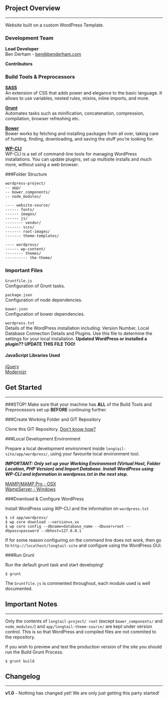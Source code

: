 ## Project Overview
***
Website built on a custom WordPress Template.

### Development Team

**Lead Developer**  
Ben Derham - <ben@benderham.com>

**Contributors**


### Build Tools & Preprocessors

**[SASS](http://sass-lang.com/guide)**  
An extension of CSS that adds power and elegance to the basic language. It allows to use variables, nested rules, mixins, inline imports, and more.

**[Grunt](http://gruntjs.com/getting-started)**  
Automates tasks such as minification, concatenation, compression, compilation, browser refreshing etc.

**[Bower](http://bower.io/#getting-started)**  
Bower works by fetching and installing packages from all over, taking care of hunting, finding, downloading, and saving the stuff you’re looking for.

**[WP-CLI](http://wp-cli.org)**  
WP-CLI is a set of command-line tools for managing WordPress installations. You can update plugins, set up multisite installs and much more, without using a web browser.

###Folder Structure
	
	wordpress-project/  
	-- app/
	-- bower_components/
	-- node_modules/  
	
	---- website-source/
	------ fonts/
	------ images/
	------ js/
	-------- vendor/
	------- scss/
	------- root-images/
	------- theme-templates/
	
	---- wordpress/
	------ wp-content/
	-------- themes/
	---------- the-theme/

### Important Files
`Gruntfile.js`  
Configuration of Grunt tasks.

`package.json`  
Configuration of node dependencies.

`bower.json`  
Configuration of bower dependencies.

`wordpress.txt`  
Details of the WordPress installation including: Version Number, Local Database Connection Details and Plugins. Use this file to determine the settings for your local installation. **Updated WordPress or installed a plugin?? UPDATE THIS FILE TOO!**


#### JavaScript Libraries Used
[jQuery](http://www.jquery.com)  
[Modernizr](http://modernizr.com)  


## Get Started
***
###STOP!
Make sure that your machine has **ALL** of the Build Tools and Preprocessors set up **BEFORE** continuing further.

###Create Working Folder and GIT Repository

Clone this GIT Repository. [Don't know how?](https://confluence.atlassian.com/display/BITBUCKET/Clone+a+repository)


###Local Development Environment 
  
Prepare a local development environment inside `longtail-site/app/wordpress/`, using your favourite local environment tool.   
  
***IMPORTANT: Only set up your Working Environment (Virtual Host, Folder Location, PHP Version) and Import Database. Install WordPress using WP-CLI and information in wordpress.txt in the next step.***

[MAMP/MAMP Pro - OSX](http://codex.wordpress.org/Installing_WordPress_Locally_on_Your_Mac_With_MAMP)  
[WampServer - Windows](https://make.wordpress.org/core/handbook/installing-a-local-server/installing-wampserver/)

###Download & Configure WordPress

Install WordPress using WP-CLI and the information on `wordpress.txt`

	$ cd app/wordpress/
	$ wp core download --version=x.xx
	$ wp core config --dbname=database_name --dbuser=root --dbpass=password --dbhost=127.0.0.1
	
If for some reason configuring on the command line does not work, then go to `http://localhost/longtail-site` and configure using the WordPress GUI.

###Run Grunt

Run the default grunt task and start developing! 
	
	$ grunt

The `Gruntfile.js` is commented throughout, each module used is well documented.


## Important Notes
***
Only the contents of `longtail-project/ root` (except `bower_components/` and `node_modules/`) and `app/longtail-theme-source/` are kept under version control. This is so that WordPress and compiled files are not commited to the repository. 

If you wish to preview and test the production version of the site you should run the Build Grunt Process. 

	$ grunt build



## Changelog
***
**v1.0** - Nothing has changed yet! We are only just getting this party started!
